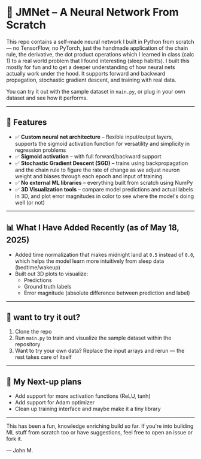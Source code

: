 # 🧠 JMNet – A Neural Network From Scratch

This repo contains a self-made neural network I built in Python from scratch — no TensorFlow, no PyTorch, just the handmade application of the chain rule, the derivative, the dot product operations which I learned in class (calc 1) to a real world problem that I found interesting (sleep habitts).  I built this mostly for fun and to get a deeper understanding of how neural nets actually work under the hood. It supports forward and backward propagation, stochastic gradient descent, and training with real data.

You can try it out with the sample dataset in `main.py`, or plug in your own dataset and see how it performs.

---

## 🔧 Features

- ✅ **Custom neural net architecture** – flexible input/output layers, supports the sigmoid activation function for versatility and simplicity in regression problems
- ✅ **Sigmoid activation** – with full forward/backward support
- ✅ **Stochastic Gradient Descent (SGD)** – trains using backpropagation and the chain rule to figure the rate of change as we adjust neuron weight and biases through each epoch and input of training.
- ✅ **No external ML libraries** – everything built from scratch using NumPy
- ✅ **3D Visualization tools** – compare model predictions and actual labels in 3D, and plot error magnitudes in color to see where the model's doing well (or not)

---

## 📊 What I Have Added Recently (as of May 18, 2025)

- Added time normalization that makes midnight land at `0.5` instead of `0.0`, which helps the model learn more intuitively from sleep data (bedtime/wakeup)
- Built out 3D plots to visualize:
  - Predictions
  - Ground truth labels
  - Error magnitude (absolute difference between prediction and label)

---

## 🚀 want to try it out?

1. Clone the repo
2. Run `main.py` to train and visualize the sample dataset within the repository
3. Want to try your own data? Replace the input arrays and rerun — the rest takes care of itself

---

## 📌 My Next-up plans

- Add support for more activation functions (ReLU, tanh)
- Add support for Adam optimizer
- Clean up training interface and maybe make it a tiny library

---

This has been a fun, knowledge enriching build so far. If you're into building ML stuff from scratch too or have suggestions, feel free to open an issue or fork it.

— John M.
